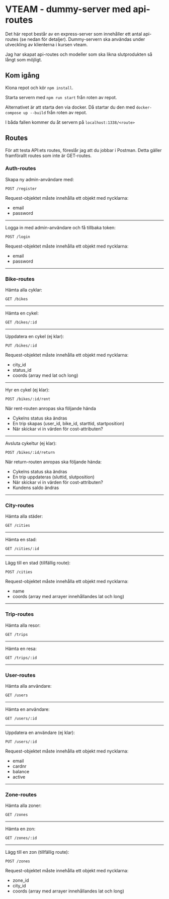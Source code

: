 # VTEAM - dummy-server med api-routes

Det här repot består av en express-server som innehåller ett antal api-routes (se nedan för detaljer).
Dummy-servern ska användas under utveckling av klienterna i kursen vteam.

Jag har skapat api-routes och modeller som ska likna slutprodukten så långt som möjligt.

## Kom igång
Klona repot och kör ```npm install```.

Starta servern med ```npm run start``` från roten av repot.

Alternativet är att starta den via docker. Då startar du den med ```docker-compose up --build``` från roten av repot.

I båda fallen kommer du åt servern på ```localhost:1338/<route>```

## Routes

För att testa API:ets routes, föreslår jag att du jobbar i Postman. Detta gäller framförallt routes som inte är GET-routes.

### Auth-routes

Skapa ny admin-användare med:
```
POST /register
```
Request-objektet måste innehålla ett objekt med nycklarna:

* email
* password

________________________________________________________________

Logga in med admin-användare och få tillbaka token:
```
POST /login
```
Request-objektet måste innehålla ett objekt med nycklarna:

* email
* password

________________________________________________________________

### Bike-routes

Hämta alla cyklar:
```
GET /bikes
```
________________________________________________________________

Hämta en cykel:
```
GET /bikes/:id
```
________________________________________________________________

Uppdatera en cykel (ej klar):
```
PUT /bikes/:id
```
Request-objektet måste innehålla ett objekt med nycklarna:

* city_id
* status_id
* coords (array med lat och long)
________________________________________________________________

Hyr en cykel (ej klar):
```
POST /bikes/:id/rent
```

När rent-routen anropas ska följande hända
* Cykelns status ska ändras
* En trip skapas (user_id, bike_id, starttid, startposition)
* När skickar vi in värden för cost-attributen?

________________________________________________________________

Avsluta cykeltur (ej klar):
```
POST /bikes/:id/return
```

När return-routen anropas ska följande hända:
* Cykelns status ska ändras
* En trip uppdateras (sluttid, slutposition)
* När skickar vi in värden för cost-attributen?
* Kundens saldo ändras

________________________________________________________________

### City-routes

Hämta alla städer:
```
GET /cities
```
________________________________________________________________

Hämta en stad:
```
GET /cities/:id
```
________________________________________________________________

Lägg till en stad (tillfällig route):
```
POST /cities
```

Request-objektet måste innehålla ett objekt med nycklarna:

* name
* coords (array med arrayer innehållandes lat och long)

________________________________________________________________

### Trip-routes

Hämta alla resor:
```
GET /trips
```
________________________________________________________________

Hämta en resa:
```
GET /trips/:id
```
________________________________________________________________

### User-routes

Hämta alla användare:
```
GET /users
```
________________________________________________________________

Hämta en användare:
```
GET /users/:id
```
________________________________________________________________

Uppdatera en användare (ej klar):
```
PUT /users/:id
```
Request-objektet måste innehålla ett objekt med nycklarna:

* email
* cardnr
* balance
* active
________________________________________________________________

### Zone-routes

Hämta alla zoner:
```
GET /zones
```
________________________________________________________________

Hämta en zon:
```
GET /zones/:id
```
________________________________________________________________

Lägg till en zon (tillfällig route):
```
POST /zones
```

Request-objektet måste innehålla ett objekt med nycklarna:

* zone_id
* city_id
* coords (array med arrayer innehållandes lat och long)
